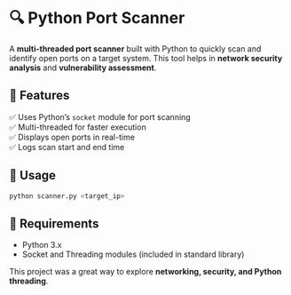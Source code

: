 # 🔍 Python Port Scanner  

A **multi-threaded port scanner** built with Python to quickly scan and identify open ports on a target system. This tool helps in **network security analysis** and **vulnerability assessment**.  

## 🚀 Features  
✅ Uses Python’s `socket` module for port scanning  
✅ Multi-threaded for faster execution  
✅ Displays open ports in real-time  
✅ Logs scan start and end time  

## 📌 Usage  
```bash
python scanner.py <target_ip>
```

## 📂 Requirements  
- Python 3.x  
- Socket and Threading modules (included in standard library)  

This project was a great way to explore **networking, security, and Python threading**.

